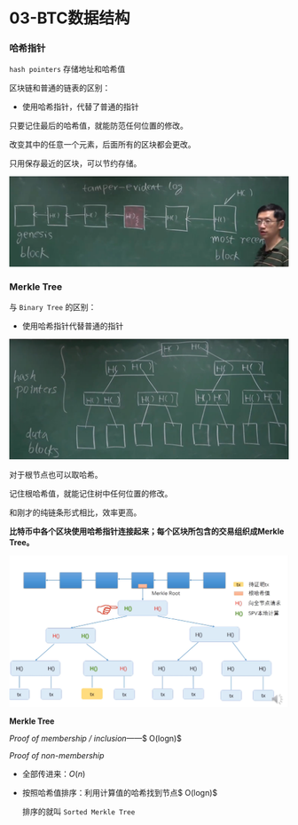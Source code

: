 # 03-BTC数据结构

### 哈希指针

`hash pointers` 存储地址和哈希值

区块链和普通的链表的区别：

- 使用哈希指针，代替了普通的指针

只要记住最后的哈希值，就能防范任何位置的修改。

改变其中的任意一个元素，后面所有的区块都会更改。

只用保存最近的区块，可以节约存储。

![image-20200408162623720](README/image-20200408162623720.png)

### Merkle Tree

与 `Binary Tree` 的区别：

- 使用哈希指针代替普通的指针

![image-20200408162850223](README/image-20200408162850223.png)

对于根节点也可以取哈希。

记住根哈希值，就能记住树中任何位置的修改。

和刚才的纯链条形式相比，效率更高。

**比特币中各个区块使用哈希指针连接起来；每个区块所包含的交易组织成Merkle Tree。**

![image-20200408171329367](README/image-20200408171329367.png)

**Merkle Tree**

*Proof of membership / inclusion*——$ O(logn)$

*Proof of non-membership*

- 全部传进来：$O(n)$

- 按照哈希值排序：利用计算值的哈希找到节点$ O(logn)$

  排序的就叫 `Sorted Merkle Tree`
